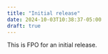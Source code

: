 ```yaml
---
title: "Initial release"
date: 2024-10-03T10:38:37-05:00
draft: true
---
```


This is FPO for an initial release.